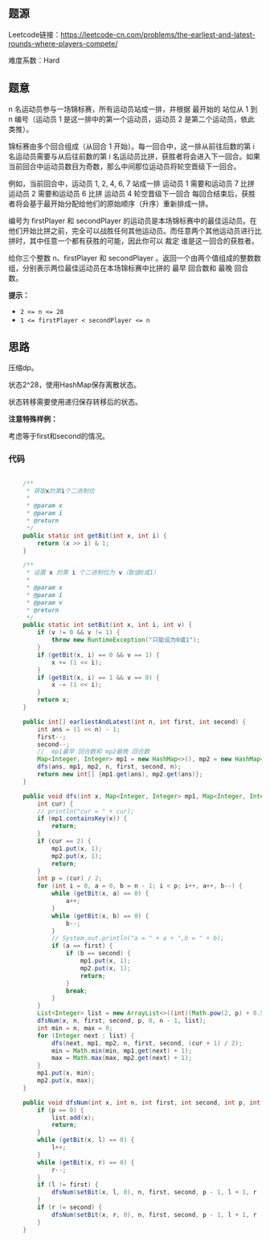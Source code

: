 

## 题源

Leetcode链接：https://leetcode-cn.com/problems/the-earliest-and-latest-rounds-where-players-compete/

难度系数：Hard




## 题意

n 名运动员参与一场锦标赛，所有运动员站成一排，并根据 最开始的 站位从 1 到 n 编号（运动员 1 是这一排中的第一个运动员，运动员 2 是第二个运动员，依此类推）。

锦标赛由多个回合组成（从回合 1 开始）。每一回合中，这一排从前往后数的第 i 名运动员需要与从后往前数的第 i 名运动员比拼，获胜者将会进入下一回合。如果当前回合中运动员数目为奇数，那么中间那位运动员将轮空晋级下一回合。

例如，当前回合中，运动员 1, 2, 4, 6, 7 站成一排
运动员 1 需要和运动员 7 比拼
运动员 2 需要和运动员 6 比拼
运动员 4 轮空晋级下一回合
每回合结束后，获胜者将会基于最开始分配给他们的原始顺序（升序）重新排成一排。

编号为 firstPlayer 和 secondPlayer 的运动员是本场锦标赛中的最佳运动员。在他们开始比拼之前，完全可以战胜任何其他运动员。而任意两个其他运动员进行比拼时，其中任意一个都有获胜的可能，因此你可以 裁定 谁是这一回合的获胜者。

给你三个整数 n、firstPlayer 和 secondPlayer 。返回一个由两个值组成的整数数组，分别表示两位最佳运动员在本场锦标赛中比拼的 最早 回合数和 最晚 回合数。

**提示：**

- `2 <= n <= 28`
- `1 <= firstPlayer < secondPlayer <= n`



## 思路

压缩dp。

状态2^28，使用HashMap保存离散状态。

状态转移需要使用递归保存转移后的状态。



**注意特殊样例：**

考虑等于first和second的情况。



### 代码

```java

    /**
     * 获取x的第i个二进制位
     *
     * @param x
     * @param i
     * @return
     */
    public static int getBit(int x, int i) {
        return (x >> i) & 1;
    }

    /**
     * 设置 x 的第 i 个二进制位为 v（取值0或1）
     *
     * @param x
     * @param i
     * @param v
     * @return
     */
    public static int setBit(int x, int i, int v) {
        if (v != 0 && v != 1) {
            throw new RuntimeException("只能设为0或1");
        }
        if (getBit(x, i) == 0 && v == 1) {
            x += (1 << i);
        }
        if (getBit(x, i) == 1 && v == 0) {
            x -= (1 << i);
        }
        return x;
    }

    public int[] earliestAndLatest(int n, int first, int second) {
        int ans = (1 << n) - 1;
        first--;
        second--;
      	//  mp1最早 回合数和 mp2最晚 回合数
        Map<Integer, Integer> mp1 = new HashMap<>(), mp2 = new HashMap<>();
        dfs(ans, mp1, mp2, n, first, second, n);
        return new int[] {mp1.get(ans), mp2.get(ans)};
    }

    public void dfs(int x, Map<Integer, Integer> mp1, Map<Integer, Integer> mp2, int n, int first, int second,
        int cur) {
        // println("cur = " + cur);
        if (mp1.containsKey(x)) {
            return;
        }
        if (cur == 2) {
            mp1.put(x, 1);
            mp2.put(x, 1);
            return;
        }
        int p = (cur) / 2;
        for (int i = 0, a = 0, b = n - 1; i < p; i++, a++, b--) {
            while (getBit(x, a) == 0) {
                a++;
            }
            while (getBit(x, b) == 0) {
                b--;
            }
            // System.out.println("a = " + a + ",b = " + b);
            if (a == first) {
                if (b == second) {
                    mp1.put(x, 1);
                    mp2.put(x, 1);
                    return;
                }
                break;
            }
        }
        List<Integer> list = new ArrayList<>((int)(Math.pow(2, p) + 0.5));
        dfsNum(x, n, first, second, p, 0, n - 1, list);
        int min = n, max = 0;
        for (Integer next : list) {
            dfs(next, mp1, mp2, n, first, second, (cur + 1) / 2);
            min = Math.min(min, mp1.get(next) + 1);
            max = Math.max(max, mp2.get(next) + 1);
        }
        mp1.put(x, min);
        mp2.put(x, max);
    }

    public void dfsNum(int x, int n, int first, int second, int p, int l, int r, List<Integer> list) {
        if (p == 0) {
            list.add(x);
            return;
        }
        while (getBit(x, l) == 0) {
            l++;
        }
        while (getBit(x, r) == 0) {
            r--;
        }
        if (l != first) {
            dfsNum(setBit(x, l, 0), n, first, second, p - 1, l + 1, r - 1, list);
        }
        if (r != second) {
            dfsNum(setBit(x, r, 0), n, first, second, p - 1, l + 1, r - 1, list);
        }
    }
```





